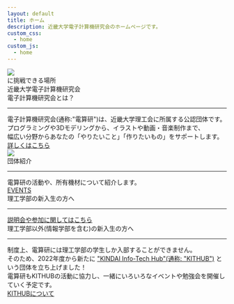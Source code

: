 ```yaml
---
layout: default
title: ホーム
description: 近畿大学電子計算機研究会のホームページです。
custom_css:
  - home
custom_js:
  - home
---
```


<div class="top-panel-container">
    <img src="{{ '/assets/images/act.jpg' | relative_url }}"/>
    <div class="top-panel-text-area">
        <div class="top-panel-text-top">
            <span class="top-panel-text-change" id="top-panel-text-change"></span>に挑戦できる場所
        </div>
        <div class="top-panel-text-bottom">
            近畿大学電子計算機研究会
        </div>
    </div>
</div>

<div class="what-is-csg">
    <div class="what-is-csg-heading">
        電子計算機研究会とは？
    </div>
    <hr>
    <div class="what-is-csg-content">
        電子計算機研究会(通称:"電算研")は、近畿大学理工会に所属する公認団体です。<br>
        プログラミングや3Dモデリングから、イラストや動画・音楽制作まで、<br>
        幅広い分野からあなたの「やりたいこと」「作りたいもの」をサポートします。<br>
        <a href="/about" class="about-link line-link">詳しくはこちら</a>
    </div>
</div>

<div class="navigation">
    <div class="navigation-panel">
        <a href="/events" class="navigation-panel-img">
            <img src="{{ '/assets/images/38-classroom.jpg' | relative_url }}" class="navigation-panel-img-content">
        </a>
        <div class="navigation-panel-text">
            <div class="navigation-panel-text-heading">
                団体紹介
            </div>
            <hr>
            <div class="navigation-panel-text-content">
                電算研の活動や、所有機材について紹介します。
            </div>
            <a href="/events" class="navigation-panel-text-link line-link">EVENTS</a>
        </div>
    </div>
</div>

<div class="banner">
    <div class="banner-panel">
        <div class="banner-panel-heading">
            理工学部の新入生の方へ
        </div>
        <hr>
        <div class="banner-panel-text">
            <a class="join-link" href="/join">説明会や参加に関してはこちら</a>
        </div>
    </div>
    <div class="banner-panel">
        <div class="banner-panel-heading">
            理工学部以外(情報学部を含む)の新入生の方へ
        </div>
        <hr>
        <div class="banner-panel-text">
            制度上、電算研には理工学部の学生しか入部することができません。<br>
            そのため、2022年度から新たに <a href="#" link="kithub-inline-link">"KINDAI Info-Tech Hub"(通称: "KITHUB")</a>
            という団体を立ち上げました！<br>
            電算研もKITHUBの活動に協力し、一緒にいろいろなイベントや勉強会を開催していく予定です。<br>
            <a class="join-link" href="/join#kithub">KITHUBについて</a>
        </div>
    </div>
</div>